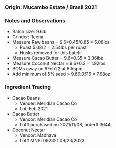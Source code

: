 ### Origin: Mucambo Estate / Brasil 2021

### Notes and Observations
- Batch size: 9.6lb
- Grinder: Reena
- Measure Raw beans = 9.6*0.45/0.85 = 5.08lbs
  - Roast 5.08/2 = 2.54lbs per roast
  - Husks removed for this batch
- Measure Cacao Butter = 9.6*0.35 = 3.36lbs
- Measure Coconut Nectar = 9.6*0.2 = 1.92lbs
- BOMs away on 9Feb22 at 6:55pm
- Add minimum of 5% seed > 9.6*0.05*16 = 7.68oz

### Ingredient Tracing
- Cacao Beans
  - Vender: Meridian Cacao Co
  - Lot: Feb 2021
- Cacao Butter
  - Vendor: Meridian Cacao Co
  - Lot# purchased on 2021/11/08, order# 3644
- Coconut Nectar
  - Vendor: Madhava
  - Lot# MNST092321 09/23/2023
